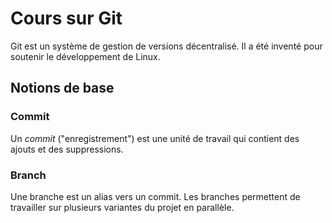 # Cours sur Git

Git est un système de gestion de versions décentralisé.
Il a été inventé pour soutenir le développement de Linux.

## Notions de base

### Commit

Un _commit_ ("enregistrement") est une unité de travail qui contient des ajouts et des suppressions.

### Branch

Une branche est un alias vers un commit. Les branches permettent de travailler sur plusieurs variantes du projet en parallèle.

